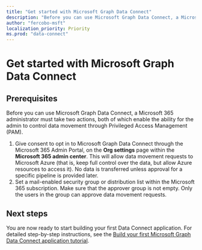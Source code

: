 ```yaml
---
title: "Get started with Microsoft Graph Data Connect"
description: "Before you can use Microsoft Graph Data Connect, a Microsoft 365 administrator must take two actions, both of which enable the ability for the admin to control data movement through Privileged Access Management (PAM). "
author: "fercobo-msft"
localization_priority: Priority
ms.prod: "data-connect"
---
```


# Get started with Microsoft Graph Data Connect

## Prerequisites

Before you can use Microsoft Graph Data Connect, a Microsoft 365 administrator must take two actions, both of which enable the ability for the admin to control data movement through Privileged Access Management (PAM).

1. Give consent to opt in to Microsoft Graph Data Connect through the Microsoft 365 Admin Portal, on the **Org settings** page within the **Microsoft 365 admin center**. This will allow data movement requests to Microsoft Azure (that is, keep full control over the data, but allow Azure resources to access it). No data is transferred unless approval for a specific pipeline is provided later.
1. Set a mail-enabled security group or distribution list within the Microsoft 365 subscription. Make sure that the approver group is not empty. Only the users in the group can approve data movement requests.

## Next steps

You are now ready to start building your first Data Connect application. For detailed step-by-step instructions, see the [Build your first Microsoft Graph Data Connect application tutorial](data-connect-quickstart.yml).
